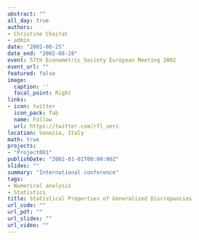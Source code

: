 ```yaml
---
abstract: ""
all_day: true
authors:
- Christine Choirat
- admin
date: "2002-08-25"
date_end: "2002-08-28"
event: 57th Econometric Society European Meeting 2002
event_url: ""
featured: false
image:
  caption: ''
  focal_point: Right
links:
- icon: twitter
  icon_pack: fab
  name: Follow
  url: https://twitter.com/rfl_seri
location: Venezia, Italy
math: true
projects:
- "Project001"
publishDate: "2002-01-01T00:00:00Z"
slides: ""
summary: "International conference"
tags:
- Numerical analysis
- Statistics
title: Statistical Properties of Generalized Discrepancies
url_code: ""
url_pdf: ""
url_slides: ""
url_video: ""
---
```

